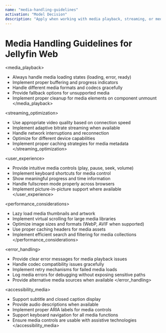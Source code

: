 ```yaml
---
name: "media-handling-guidelines"
activation: "Model Decision"
description: "Apply when working with media playback, streaming, or media-related components"
---
```


# Media Handling Guidelines for Jellyfin Web

<media_playback>
- Always handle media loading states (loading, error, ready)
- Implement proper buffering and progress indicators
- Handle different media formats and codecs gracefully
- Provide fallback options for unsupported media
- Implement proper cleanup for media elements on component unmount
</media_playback>

<streaming_optimization>
- Use appropriate video quality based on connection speed
- Implement adaptive bitrate streaming when available
- Handle network interruptions and reconnection
- Optimize for different device capabilities
- Implement proper caching strategies for media metadata
</streaming_optimization>

<user_experience>
- Provide intuitive media controls (play, pause, seek, volume)
- Implement keyboard shortcuts for media control
- Show meaningful progress and time information
- Handle fullscreen mode properly across browsers
- Implement picture-in-picture support where available
</user_experience>

<performance_considerations>
- Lazy load media thumbnails and artwork
- Implement virtual scrolling for large media libraries
- Optimize image sizes and formats (WebP, AVIF when supported)
- Use proper caching headers for media assets
- Implement efficient search and filtering for media collections
</performance_considerations>

<error_handling>
- Provide clear error messages for media playback issues
- Handle codec compatibility issues gracefully
- Implement retry mechanisms for failed media loads
- Log media errors for debugging without exposing sensitive paths
- Provide alternative media sources when available
</error_handling>

<accessibility_media>
- Support subtitle and closed caption display
- Provide audio descriptions when available
- Implement proper ARIA labels for media controls
- Support keyboard navigation for all media functions
- Ensure media controls are usable with assistive technologies
</accessibility_media>